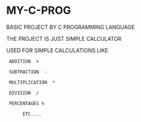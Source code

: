 # MY-C-PROG

 BASIC PROJECT BY C PROGRAMMING LANGUAGE
 
 THE PROJECT IS JUST SIMPLE CALCULATOR
 
 USED FOR SIMPLE CALCULATIONS LIKE
 
     ADDITION  +
     
     SUBTRACTION  -
     
     MULTIPLICATION  *
     
     DIVISION  /
     
     PERCENTAGES %
     
          ETC....
